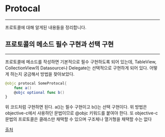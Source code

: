 # Protocal
---
프로토콜에 대해 알게된 내용들을 정리합니다.



## 프로토콜의 메소드 필수 구현과 선택 구현
---
프로토콜에 메소드를 작성하면 기본적으로 필수 구현하도록 되어 있는데,
TableView, CollectionView의 Datasource나 Delegate는 선택적으로 구현하게 되어
있다. 어떻게 하는지 궁금해서 방법을 찾아보았다.

```swift
@objc protocal SomeProtocal{
	func a()
	@objc optional func b()
}
```

위 코드처럼 구현하면 된다. a()는 필수 구현이고 b()는 선택 구현이다.
위 방법은 objective-c에서 사용하던 문법이므로 @objc 키워드를 붙여야 한다.
또 objective-c 문법의 프로토콜은 클래스만 채택할 수 있으며 구조체나 열거형을
채택할 수는 없다

[출처](https://velog.io/@shin_ms/%ED%94%84%EB%A1%9C%ED%86%A0%EC%BD%9CProtocol%EC%9D%98-%EC%84%A0%ED%83%9D%EC%A0%81-%EA%B8%B0%EB%8A%A5-%EA%B5%AC%ED%98%84)
